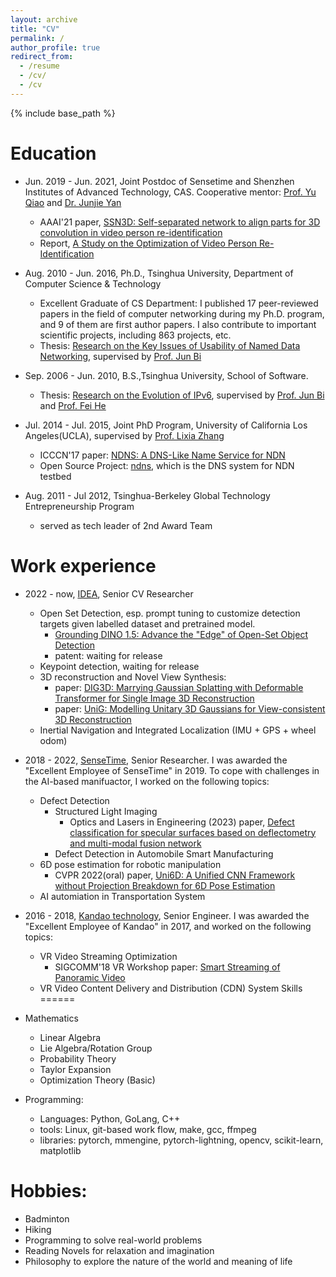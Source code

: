 ```yaml
---
layout: archive
title: "CV"
permalink: /
author_profile: true
redirect_from:
  - /resume
  - /cv/
  - /cv
---
```


{% include base_path %}

Education
======
* Jun. 2019 - Jun. 2021, Joint Postdoc of Sensetime and Shenzhen Institutes of Advanced Technology, CAS. Cooperative mentor: [Prof. Yu Qiao](http://people.ucas.edu.cn/~qiao) and [Dr. Junjie Yan](https://yan-junjie.github.io/)
  * AAAI'21 paper, [SSN3D: Self-separated network to align parts for 3D convolution in video person re-identification](https://ojs.aaai.org/index.php/AAAI/article/view/16262)
  * Report, [A Study on the Optimization of Video Person Re-Identification](https://github.com/shockjiang/public-data/blob/main/doc/video-reid_postdoc_ppt.pdf)

* Aug. 2010 - Jun. 2016, Ph.D., Tsinghua University, Department of Computer Science & Technology
  - Excellent Graduate of CS Department: I published 17 peer-reviewed papers in the field of computer networking during my Ph.D. program, and 9 of them are first author papers. I also contribute to important scientific projects, including 863 projects, etc.
  - Thesis: [Research on the Key Issues of Usability of Named Data Networking](https://github.com/shockjiang/public-data/blob/main/doc/ndn-usability_phd.pdf), supervised by [Prof. Jun Bi](https://scholar.google.com/citations?user=9c8plF0AAAAJ&hl=en)

* Sep. 2006 - Jun. 2010, B.S.,Tsinghua University, School of Software.
  - Thesis: [Research on the Evolution of IPv6](https://github.com/shockjiang/public-data/blob/main/doc/ipv6-evolution_bachelor.pdf), supervised by [Prof. Jun Bi](http://netarchlab.tsinghua.edu.cn/~junbi/) and [Prof. Fei He](https://www.thss.tsinghua.edu.cn/info/1057/1237.htm)

* Jul. 2014 - Jul. 2015, Joint PhD Program, University of California Los Angeles(UCLA),  supervised by [Prof. Lixia Zhang](http://cs.ucla.edu/~lixia/)
  - ICCCN'17 paper: [NDNS: A DNS-Like Name Service for NDN](https://irl.cs.ucla.edu/data/files/papers/2017-icccn-ndns.pdf)
  - Open Source Project: [ndns](https://github.com/named-data/ndns), which is the DNS system for NDN testbed

* Aug. 2011 - Jul 2012, Tsinghua-Berkeley Global Technology Entrepreneurship Program
  * served as tech leader of 2nd Award Team


Work experience
======
* 2022 - now, [IDEA](https://www.idea.edu.cn/research/cvr.html), Senior CV Researcher
  * Open Set Detection, esp. prompt tuning to customize detection targets given labelled dataset and pretrained model. 
    * [Grounding DINO 1.5: Advance the "Edge" of Open-Set Object Detection](https://arxiv.org/abs/2405.10300)
    * patent: waiting for release
  * Keypoint detection, waiting for release
  * 3D reconstruction and Novel View Synthesis:
    * paper: [DIG3D: Marrying Gaussian Splatting with Deformable Transformer for Single Image 3D Reconstruction](https://kenkunliu.github.io/DIG3D/)
    * paper: [UniG: Modelling Unitary 3D Gaussians for View-consistent 3D Reconstruction](https://kenkunliu.github.io/UniG/)
  * Inertial Navigation and Integrated Localization (IMU + GPS + wheel odom)

* 2018 - 2022, [SenseTime](https://www.sensetime.com/), Senior Researcher. I was awarded the "Excellent Employee of SenseTime" in 2019. To cope with challenges in the AI-based manifuactor, I worked on the following topics:
  * Defect Detection
    * Structured Light Imaging
      * Optics and Lasers in Engineering (2023) paper, [Defect classification for specular surfaces based on deflectometry and multi-modal fusion network](https://www.sciencedirect.com/science/article/pii/S0143816623000179)
    * Defect Detection in Automobile Smart Manufacturing
  * 6D pose estimation for robotic manipulation
    * CVPR 2022(oral) paper, [Uni6D: A Unified CNN Framework without Projection Breakdown for 6D Pose Estimation](https://arxiv.org/abs/2203.14531)
  * AI automiation in Transportation System

* 2016 - 2018, [Kandao technology](https://www.kandaovr.com/), Senior Engineer. I was awarded the "Excellent Employee of Kandao" in 2017, and worked on the following topics:
  * VR Video Streaming Optimization
    * SIGCOMM'18 VR Workshop paper: [Smart Streaming of Panoramic Video](https://dl.acm.org/doi/pdf/10.1145/3229625.3229628)
  * VR Video Content Delivery and Distribution (CDN) System
Skills
======
* Mathematics
  * Linear Algebra
  * Lie Algebra/Rotation Group
  * Probability Theory
  * Taylor Expansion
  * Optimization Theory (Basic)
* Programming:
  * Languages: Python, GoLang, C++
  * tools: Linux, git-based work flow, make, gcc, ffmpeg
  * libraries: pytorch, mmengine, pytorch-lightning, opencv, scikit-learn, matplotlib

Hobbies:
=======
* Badminton
* Hiking
* Programming to solve real-world problems
* Reading Novels for relaxation and imagination
* Philosophy to explore the nature of the world and meaning of life